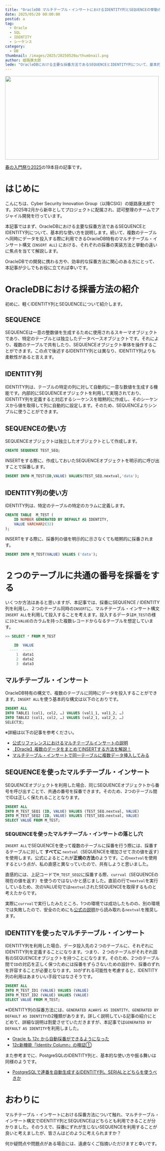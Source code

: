 ```yaml
---
title: "OracleDB マルチテーブル・インサートにおけるIDENTITY列とSEQUENCEの挙動の違い"
date: 2025/05/20 00:00:00
postid: a
tag:
  - Oracle
  - SQL
  - IDENTITY
  - シーケンス
category:
  - DB
thumbnail: /images/2025/20250520a/thumbnail.png
author: 姫路康太郎
lede: "OracleDBにおける主要な採番方法であるSEQUENCEとIDENTITY列について、基本的な使い方を説明します。続いて、複数のテーブルへ同時にデータを投入する際に利用できるOracleDB特有のマルチテーブル・インサート構文における、それぞれの採番の実装方法と挙動の違いに焦点を当てて解説します"
---
```


<img src="/images/2025/20250520a/oracle-database-logo.png" alt="" width="500" height="271">

[春の入門祭り2025](/articles/20250413a/)の19本目の記事です。

# はじめに

こんにちは、Cyber Security Innovation Group（以降CSIG）の姫路康太郎です。2025年2月から新卒としてプロジェクトに配属され、認可整理のチームでアジャイル開発を行っています。

本記事ではまず、OracleDBにおける主要な採番方法であるSEQUENCEとIDENTITY列について、基本的な使い方を説明します。続いて、複数のテーブルへ同時にデータを投入する際に利用できるOracleDB特有のマルチテーブル・インサート構文 (`INSERT ALL`) における、それぞれの採番の実装方法と挙動の違いに焦点を当てて解説します。

OracleDBでの開発に携わる方や、効率的な採番方法に関心のある方にとって、本記事が少しでもお役に立てれば幸いです。

# OracleDBにおける採番方法の紹介

初めに、軽くIDENTITY列とSEQUENCEについて紹介します。

## SEQUENCE

SEQUENCEは一意の整数値を生成するために使用されるスキーマオブジェクトであり、特定のテーブルとは独立したデータベースオブジェクトです。それにより、複数のテーブルで共有したり、SEQUENCEオブジェクト単体を操作することができます。この点で後述するIDENTITY列とは異なり、IDENTITY列よりも柔軟性があると言えます。

## IDENTITY列

IDENTITY列は、テーブルの特定の列に対して自動的に一意な数値を生成する機能です。内部的にSEQUENCEオブジェクトを利用して実現されており、IDENTITY列を定義すると対応するシーケンスを暗黙的に作成し、そのシーケンスから値を取得して列に自動的に設定します。そのため、SEQUENCEよりシンプルに使うことができます。

## SEQUENCEの使い方

SEQUENCEオブジェクトは独立したオブジェクトとして作成します。

```sql
CREATE SEQUENCE TEST_SEQ;
```

INSERTをする際に、作成しておいたSEQUENCEオブジェクトを明示的に呼び出すことで採番します。

```sql
INSERT INTO M_TEST(ID,VALUE) VALUES(TEST_SEQ.nextval,'data');
```

## IDENTITY列の使い方

IDENTITY列は、特定のテーブルの特定のカラムに定義します。

```sql
CREATE TABLE  M_TEST (
    ID NUMBER GENERATED BY DEFAULT AS IDENTITY,
    VALUE VARCHAR2(32)
);
```

INSERTをする際に、採番列の値を明示的に示さなくても暗黙的に採番されます。

```sql
INSERT INTO M_TEST(VALUE) VALUES ('data');
```

# ２つのテーブルに共通の番号を採番をする

いくつか方法はあると思いますが、本記事では、採番にSEQUENCE / IDENTITY列を利用し、２つのテーブル同時の`INSERT`に、マルチテーブル・インサート構文`INSERT ALL`を利用して投入することを考えます。投入するデータは`M_TEST`の様に`ID`と`VALUE`のカラムを持った複数レコードからなるテーブルを想定しています。

```sql
>> SELECT * FROM M_TEST

    ID  VALUE
  ----  -----
     1  data1
     2  data2
     3  data3
```

## マルチテーブル・インサート

OracleDB特有の構文で、複数のテーブルに同時にデータを投入することができます。`INSERT ALL`を使う基本的な構文は以下のとおりです。

```sql
INSERT ALL
INTO TABLE1 (col1, col2, …) VALUES (val1_1, val1_2, …)
INTO TABLE2 (col1, col2, …) VALUES (val2_1, val2_2, …)
SELECT文;
```

※詳細は以下の記事を参考ください。

- [公式リファレンスにおけるマルチテーブルインサートの説明](https://docs.oracle.com/cd/F82042_01/sqlrf/INSERT.html#:~:text=%E3%81%A6%E3%81%8F%E3%81%A0%E3%81%95%E3%81%84%E3%80%82-,multi_table_insert,-%E3%83%9E%E3%83%AB%E3%83%81%E3%83%86%E3%83%BC%E3%83%96%E3%83%AB%E3%83%BB%E3%82%A4%E3%83%B3%E3%82%B5%E3%83%BC%E3%83%88)
- [【Oracle】複数のデータをまとめてINSERTする方法を解説！](https://nankurunikki.com/%E3%83%87%E3%83%BC%E3%82%BF%E3%83%99%E3%83%BC%E3%82%B9/oracle/884/)
- [マルチテーブル・インサートで同一テーブルに複数データ挿入してみる](https://kagamihoge.hatenablog.com/entry/20130330/1364618946)

## SEQUENCEを使ったマルチテーブル・インサート

SEQUENCEオブジェクトを利用した場合、同じSEQUENCEオブジェクトから番号を呼び出すことで、共通の番号を採番できます。そのため、2つのテーブル間でIDは正しく保たれることとなります。

```sql
INSERT ALL
INTO M_TEST_SEQ1 (ID, VALUE) VALUES (TEST_SEQ.nextval, VALUE)
INTO M_TEST_SEQ2 (ID, VALUE) VALUES (TEST_SEQ.nextval, VALUE)
SELECT VALUE FROM M_TEST;
```

### SEQUENCEを使ったマルチテーブル・インサートの落とし穴

`INSERT ALL`でSEQUENCEを使って複数のテーブルに採番を行う際には、採番するテーブルに対して **すべてに** `nextval`（SEQUENCEを増加させて次の値を返す）を使用します。公式によるとこれが**正規の方法**のようです。この`nextval`を使用するという点が、私の直感と異なっていたので、共有しようと思いました。

直感的には、上記コードで`M_TEST_SEQ2`に採番する際、`currval`（SEQUENCEの現在の値を返す）を使うのではないかと感じました。直前の行で`nextval`を実行しているため、次のVALUE句では`nextval`されたSEQUENCEを取得するものと考えたからです。

実際に`currval`で実行したみたところ、1つの環境では成功したものの、別の環境では失敗したので、安全のためにも[公式の説明](https://docs.oracle.com/cd/E16338_01/server.112/b56299/pseudocolumns002.htm#:~:text=%E3%81%8C%E3%81%82%E3%82%8A%E3%81%BE%E3%81%99%E3%80%82-,%E9%A0%86%E5%BA%8F%E5%80%A4%E3%81%AE%E4%BD%BF%E7%94%A8%E6%96%B9%E6%B3%95,-%E9%A0%86%E5%BA%8F%E3%82%92%E4%BD%9C%E6%88%90)から読み取れる`nextval`を推奨します。

## IDENTITYを使ったマルチテーブル・インサート

IDENTITY列を利用した場合、データ投入先の２つのテーブルに、それぞれにIDENTITY列を定義することになります。つまり、２つのテーブルがそれぞれ固有のSEQUENCEオブジェクトを持つことになります。そのため、2つのテーブル間で`ID`の対応を正しく保つためには採番をずらさないための設計や、採番のずれを許容することが必要となります。`ID`がずれる可能性を考慮すると、IDENTITY列の利用はあまりいい手段ではなさそうです。

```sql
INSERT ALL
INTO M_TEST_ID1 (VALUE) VALUES (VALUE)
INTO M_TEST_ID2 (VALUE) VALUES (VALUE)
SELECT VALUE FROM M_TEST;
```

※IDENTITY列の採番方法には、`GENERATED ALWAYS AS IDENTITY`、`GENERATED BY DEFAULT AS IDENTITY`の2種類があります。詳しく説明している記事の紹介にとどめて、詳細な説明は割愛させていただきますが、本記事では`GENERATED BY DEFAULT AS IDENTITY`を利用しました。

- [Oracle も 12c から自動採番ができるようになった](https://www.bnote.net/oracle/generated_identity.html)
- [12c新機能「Identity Column」の検証①](http://onefact.jp/wp/2015/03/29/12c%E6%96%B0%E6%A9%9F%E8%83%BD%E3%80%8Cidentity-column%E3%80%8D%E3%81%AE%E6%A4%9C%E8%A8%BC%E2%91%A0/)

また参考までに、PostgreSQLのIDENTITY列と、基本的な使い方や振る舞いは同様のようです。

- [PostgreSQLで連番を自動生成するIDENTITY列。SERIALとどちらを使うべきか](/articles/20241113a/)

# おわりに

マルチテーブル・インサートにおける採番方法について触れ、マルチテーブル・インサート構文でIDENTITY列とSEQUENCEはどちらとも利用できることが分かりました。そのうえで、採番にずれが生じないSEQUENCEを利用することが良いと考えましたが、皆さんはどのように考えられますか？

何か疑問点や問題点がある場合には、遠慮なくご指摘いただけますと幸いです。
